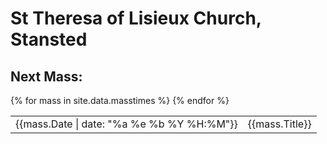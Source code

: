 # St Theresa of Lisieux Church, Stansted
## Next Mass:

<script>
let now = Date.now();
let massTimes = {{ site.data.masstimes | jsonify }}.map(x => { x[timestamp] = Date.parse(x.Date); return x; })
    .filter(x => x.timestamp >= now)
    .sort((a, b) => a.timestamp - b.timestamp);

let nextMass = massTimes.find(x => x.Type === 'Mass');
document.getElementById("nextMass").replaceChildren(
    document.createTextNode(nextMass.Date + ' ' + nextMass.Title)
);

</script>

<div id="nextMass" style="font-size: x-large"></div>

<table>
{% for mass in site.data.masstimes %}
<tr>
<td>{{mass.Date | date: "%a %e %b %Y %H:%M"}}</td>
<td>{{mass.Title}}</td>
</tr>
{% endfor %}
</table>
